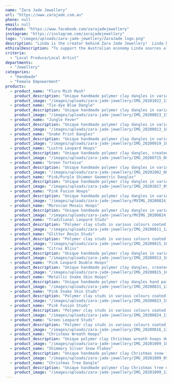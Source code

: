 ```yaml
---
name: "Zara Jade Jewellery"
url: "https://www.zarajade.com.au"
phone: null
email: null
facebook: "https://www.facebook.com/zarajadejewellery"
instagram: "https://instagram.com/zarajadejewellery"
logo: "/images/uploads/zara-jade-jewellery/ZaraJade logo.png"
description: "Linda is the creator behind Zara Jade Jewellery!  Linda has a love for colour as you will see by her designs. Each earring is designed and handmade by Linda. They are all unique and not mass produced. Linda prides herself on creating one off bespoke pieces. Earrings are made with stainless steel components and are extremely light weight. \r\n"
ethicalDescription: "To support the Australian economy Linda sources all her materials locally from Melbourne and Perth. They are all designed and made by Linda in her home studio in Blackburn."
criteria:
  - "Local Produce/Local Artist"
departments:
  - "Jewellery"
categories:
  - "Handmade"
  - "Female Empowerment"
products:
  - product_name: "Fluro Mish Mash"
    product_description: "Unique handmade polymer clay dangles in various colours and patterns.\r\n\r\nSize is 5cm drop.\r\n\r\nAll pieces are handmade and crafted by me - patterns and colours will vary slightly."
    product_image: "/images/uploads/zara-jade-jewellery/IMG_20201022_131237.jpg"
  - product_name: "Tie-dye Blue Dangle"
    product_description: "Unique handmade polymer clay dangles in various shapes and sizes.\r\n\r\nSizes ranges from 4cm to 5.5cm. All pieces are handmade and crafted by me - patterns and colours will vary slightly."
    product_image: "/images/uploads/zara-jade-jewellery/IMG_20200823_155959 (3).jpg"
  - product_name: "Jungle Fever"
    product_description: "Unique handmade polymer clay dangles in various shapes and sizes.\r\n\r\nAll pieces are handmade and crafted by me - patterns and colours will vary slightly.\r\n\r\n*Each tech device may alter the colour slightly."
    product_image: "/images/uploads/zara-jade-jewellery/IMG_20200913_100506_1.jpg"
  - product_name: "Snake Print Dangles"
    product_description: "Unique handmade polymer clay dangles in various shapes and sizes coated in resin to give it that lustre look.\r\n\r\nDangle sizes  5cm. All pieces are handmade and crafted by me - patterns and colours will vary slightly.\r\n\r\n*Each tech device may alter the colour slightly."
    product_image: "/images/uploads/zara-jade-jewellery/IMG_20200919_101526 (2).jpg"
  - product_name: "Lustre Leopard Hoops"
    product_description: "Unique handmade polymer clay dangles, created to make that leopard look feel and given a coat of resin to give it that lustre look.\r\n\r\nHoops 4.3cm and with stainless steel wire.\r\n\r\n*Each tech device may alter the colour slightly."
    product_image: "/images/uploads/zara-jade-jewellery/IMG_20200725_085544_852 (2).jpg"
  - product_name: "Green Tortoise"
    product_description: "Unique handmade polymer clay dangles in various shapes and sizes.\r\n\r\nDangle sizes  4.5cm and 4cm. All pieces are handmade and crafted by me - patterns and colours will vary slightly.\r\n\r\n*Each tech device may alter the colour slightly."
    product_image: "/images/uploads/zara-jade-jewellery/IMG_20201002_081104 (1).jpg"
  - product_name: "Pink/Purple Shimmer Geometric Dangles"
    product_description: "Unique handmade polymer clay dangles in various shapes and sizes.\r\n\r\nAll pieces are handmade and crafted by me - patterns and colours will vary slightly.\r\n\r\n*Each tech device may alter the colour slightly."
    product_image: "/images/uploads/zara-jade-jewellery/IMG_20201027_090255 (1).jpg"
  - product_name: "Pink Fusion Hoops"
    product_description: "Unique handmade polymer clay dangles in various shapes and sizes.\r\n\r\nDangle sizes  5cm. All pieces are handmade and crafted by me - patterns and colours will vary slightly.\r\n\r\n*Each tech device may alter the colour slightly."
    product_image: "/images/uploads/zara-jade-jewellery/MVIMG_20200824_132731 (2).jpg"
  - product_name: "Moroccan Mosaic Hoops"
    product_description: "Unique handmade polymer clay dangles in various shapes and sizes.\r\n\r\nDangle sizes  5cm. All pieces are handmade and crafted by me - patterns and colours will vary slightly.\r\n\r\n*Each tech device may alter the colour slightly."
    product_image: "/images/uploads/zara-jade-jewellery/MVIMG_20200824_132430 (2).jpg"
  - product_name: "Traditional Leopard Studs"
    product_description: "Polymer clay studs in various colours coated in resin. Each pair of studs will vary in colour and pattern.\r\n\r\nSize is 1.2cm in diameter."
    product_image: "/images/uploads/zara-jade-jewellery/IMG_20200811_123436 (2).jpg"
  - product_name: "Glitter Resin Studs"
    product_description: "Polymer clay studs in various colours coated in resin. Each pair of studs will vary in colour and pattern.\r\n\r\nSize is 1.2cm in diameter."
    product_image: "/images/uploads/zara-jade-jewellery/IMG_20200815_164736 (2).jpg"
  - product_name: "Citrus Bliss"
    product_description: "Unique handmade polymer clay dangles in various shapes and sizes.\r\n\r\nAll pieces are handmade and crafted by me - patterns and colours will vary slightly.\r\n\r\n*Each tech device may alter the colour slightly."
    product_image: "/images/uploads/zara-jade-jewellery/IMG_20200913_100357 (2).jpg"
  - product_name: "Pink Leopard Double Hoops"
    product_description: "Unique handmade polymer clay dangles, created to make that leopard look feel and given a coat of resin to give it that lustre look.\r\n\r\nHoops 4.3cm and with stainless steel wire.\r\n\r\n*Each tech device may alter the colour slightly."
    product_image: "/images/uploads/zara-jade-jewellery/IMG_20200815_165400 (1).jpg"
  - product_name: "Metallic Snake Skin Hoops"
    product_description: "Unique handmade polymer clay dangles hand painted and given a coat of resin to give it that lustre look.\r\n\r\nHoops 4.3cm and with stainless steel wire.\r\n\r\n*Each tech device may alter the colour slightly."
    product_image: "/images/uploads/zara-jade-jewellery/IMG_20200831_133009 (2).jpg"
  - product_name: "Pink Snake Skin Studs"
    product_description: "Polymer clay studs in various colours coated in resin. Each pair of studs will vary in colour and pattern.\r\n\r\nSize is 1.2cm in diameter."
    product_image: "/images/uploads/zara-jade-jewellery/IMG_20200823_194407 (1).jpg"
  - product_name: "Pink Fusion Studs"
    product_description: "Polymer clay studs in various colours coated in resin. Each pair of studs will vary in colour and pattern.\r\n\r\nSize is 1.2cm in diameter."
    product_image: "/images/uploads/zara-jade-jewellery/IMG_20200824_132257 (1).jpg"
  - product_name: "Green Leopard Studs"
    product_description: "Polymer clay studs in various colours coated in resin. Each pair of studs will vary in colour and pattern.\r\n\r\nSize is 1.2cm in diameter."
    product_image: "/images/uploads/zara-jade-jewellery/IMG_20200816_133554 (1).jpg"
  - product_name: "Christmas Wreath Hoops"
    product_description: "Unique polymer clay Christmas wreath hoops designed to look like the real thing. They also have a shimmer to them.\r\n\r\nMeasurements are a 4.5cm drop. All pieces are handmade and crafted by me - patterns and colours will vary slightly.\r\n\r\n* Hoop metal is stainless steel.\r\n\r\n*Each tech device may alter the colour slightly."
    product_image: "/images/uploads/zara-jade-jewellery/IMG_20201009_102841 (1).jpg"
  - product_name: "Shimmery Silver Snow Flakes"
    product_description: "Unique handmade polymer clay Christmas snow flake dangles in various shimmery colours on a silver base.\r\n\r\nSize is 5cm drop.\r\n\r\nAll pieces are handmade and crafted by me - patterns and colours will vary slightly.\r\n\r\n*Each tech device may alter the colour slightly."
    product_image: "/images/uploads/zara-jade-jewellery/IMG_20201009_092311 (1).jpg"
  - product_name: "Christmas Tree Dangle"
    product_description: "Unique handmade polymer clay Christmas tree dangles.\r\n\r\nSize is 4.8cm drop.\r\n\r\nAll pieces are handmade and crafted by me - patterns and colours will vary slightly.\r\n\r\n*Each tech device may alter the colour slightly."
    product_image: "/images/uploads/zara-jade-jewellery/IMG_20201009_131243 (1).jpg"
---
```

